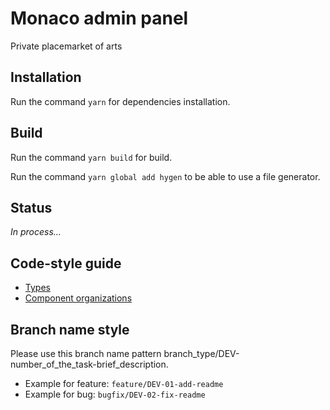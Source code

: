 # Monaco admin panel

Private placemarket of arts

## Installation

Run the command `yarn` for dependencies installation.

## Build

Run the command `yarn build` for build.

Run the command `yarn global add hygen` to be able to use a file generator.

## Status

_In process…_

## Code-style guide

- [Types](docs/types.md)
- [Component organizations](docs/components.md)

## Branch name style

Please use this branch name pattern branch_type/DEV-number_of_the_task-brief_description.

- Example for feature: `feature/DEV-01-add-readme`
- Example for bug: `bugfix/DEV-02-fix-readme`
